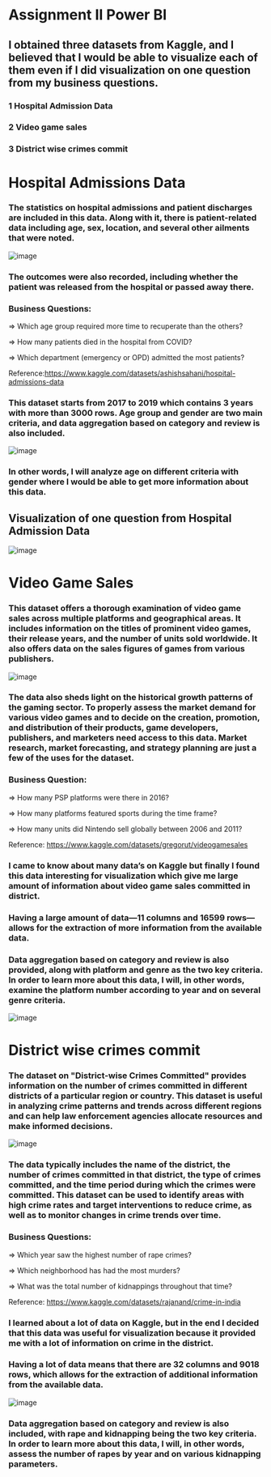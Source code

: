 # Assignment II Power BI

## I obtained three datasets from Kaggle, and I believed that I would be able to visualize each of them even if I did visualization on one question from my business questions.

### 1 Hospital Admission Data
### 2 Video game sales
### 3 District wise crimes commit


# Hospital Admissions Data

### The statistics on hospital admissions and patient discharges are included in this data. Along with it, there is patient-related data including age, sex, location, and several other ailments that were noted.
![image](https://github.com/Simpy97/Visualization/assets/123116251/ffc9c4b1-115a-4cf2-a7d4-ae2445dd85c1)
### The outcomes were also recorded, including whether the patient was released from the hospital or passed away there.

### Business Questions:

 => Which age group required more time to recuperate than the others?  
 
 => How many patients died in the hospital from COVID?
 
 => Which department (emergency or OPD) admitted the most patients?

Reference:https://www.kaggle.com/datasets/ashishsahani/hospital-admissions-data


### This dataset starts from 2017 to 2019 which contains 3 years with more than 3000 rows. Age group and  gender are two main criteria, and data aggregation based on category and review is also included.
![image](https://github.com/Simpy97/Visualization/assets/123116251/c5c9a30b-a611-4e0a-bdd6-d2d82e830e4e)
### In other words, I will analyze age on different criteria with gender where I would be able to get more information about this data.

## Visualization of one question from Hospital Admission Data 

![image](https://github.com/Simpy97/Visualization/assets/123116251/72227a19-2fd3-468a-8f6f-bd176a8dd797)

# Video Game Sales

### This dataset offers a thorough examination of video game sales across multiple platforms and geographical areas. It includes information on the titles of prominent video games, their release years, and the number of units sold worldwide. It also offers data on the sales figures of games from various publishers.

![image](https://github.com/Simpy97/Visualization/assets/123116251/88bcc4ab-13c2-4fdb-842b-714fae9a3a74)

### The data also sheds light on the historical growth patterns of the gaming sector. To properly assess the market demand for various video games and to decide on the creation, promotion, and distribution of their products, game developers, publishers, and marketers need access to this data. Market research, market forecasting, and strategy planning are just a few of the uses for the dataset.

### Business Question: 
=> How many PSP platforms were there in 2016?

=> How many platforms featured sports during the time frame?

=> How many units did Nintendo sell globally between 2006 and 2011?

Reference: https://www.kaggle.com/datasets/gregorut/videogamesales

### I came to know about many data’s on Kaggle but finally I found this data interesting for visualization which give me large amount of information about video game sales committed in district.

### Having a large amount of data—11 columns and 16599 rows—allows for the extraction of more information from the available data.

### Data aggregation based on category and review is also provided, along with platform and genre as the two key criteria. In order to learn more about this data, I will, in other words, examine the platform number according to year and on several genre criteria.

![image](https://github.com/Simpy97/Visualization/assets/123116251/c019162f-7cf9-4fc1-92c3-be6bc12f6093)

# District wise crimes commit

### The dataset on "District-wise Crimes Committed" provides information on the number of crimes committed in different districts of a particular region or country. This dataset is useful in analyzing crime patterns and trends across different regions and can help law enforcement agencies allocate resources and make informed decisions.
![image](https://github.com/Simpy97/Visualization/assets/123116251/7214cd28-c47c-481e-8c56-760d4340ef6a)
### The data typically includes the name of the district, the number of crimes committed in that district, the type of crimes committed, and the time period during which the crimes were committed. This dataset can be used to identify areas with high crime rates and target interventions to reduce crime, as well as to monitor changes in crime trends over time. 

### Business Questions:
=> Which year saw the highest number of rape crimes?

=> Which neighborhood has had the most murders?

=> What was the total number of kidnappings throughout that time?

Reference: https://www.kaggle.com/datasets/rajanand/crime-in-india

### I learned about a lot of data on Kaggle, but in the end I decided that this data was useful for visualization because it provided me with a lot of information on crime in the district.

### Having a lot of data means that there are 32 columns and 9018 rows, which allows for the extraction of additional information from the available data.

![image](https://github.com/Simpy97/Visualization/assets/123116251/d4adf236-3e23-427e-8b4e-377b21294e87)

### Data aggregation based on category and review is also included, with rape and kidnapping being the two key criteria. In order to learn more about this data, I will, in other words, assess the number of rapes by year and on various kidnapping parameters.











                                                     










